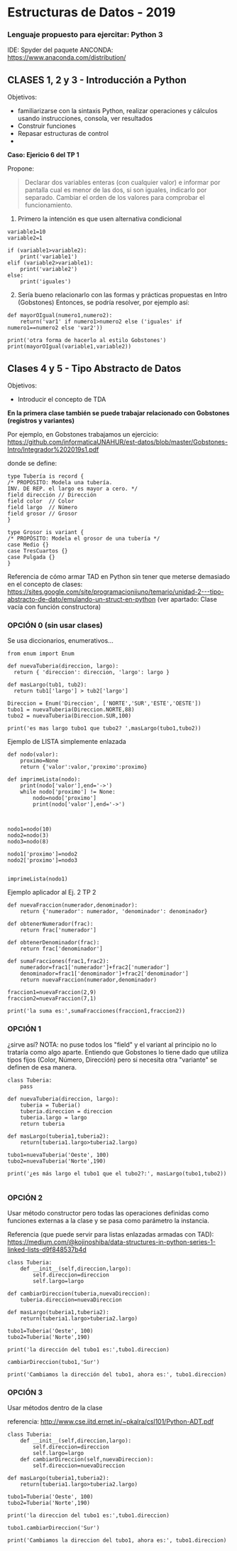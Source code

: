 # Estructuras de Datos - 2019

### Lenguaje propuesto para ejercitar: Python 3
IDE: Spyder del paquete ANCONDA: https://www.anaconda.com/distribution/


## CLASES 1, 2 y 3 - Introducción a Python 

Objetivos: 
* familiarizarse con la sintaxis Python, realizar operaciones y cálculos usando instrucciones, consola, ver resultados
* Construir funciones
* Repasar estructuras de control
* 

**Caso: Ejericio 6 del TP 1**

Propone: 
>Declarar dos variables enteras (con cualquier valor) e informar por pantalla cual es menor de las dos, si son iguales, indicarlo por separado. Cambiar el orden de los valores para comprobar el funcionamiento.


1) Primero la intención es que usen alternativa condicional
```
variable1=10
variable2=1

if (variable1>variable2):
    print('variable1')
elif (variable2>variable1):
    print('variable2')
else:
    print('iguales')
```

2) Sería bueno relacionarlo con las formas y prácticas propuestas en Intro (Gobstones)
Entonces, se podría resolver, por ejemplo así:
```
def mayorOIgual(numero1,numero2):
    return('var1' if numero1>numero2 else ('iguales' if numero1==numero2 else 'var2'))

print('otra forma de hacerlo al estilo Gobstones')
print(mayorOIgual(variable1,variable2))
```

## Clases 4 y 5  - Tipo Abstracto de Datos

Objetivos:
 * Introducir el concepto de TDA

**En la primera clase también se puede trabajar relacionado con Gobstones (registros y variantes)**

Por ejemplo, en Gobstones trabajamos un ejercicio: https://github.com/informaticaUNAHUR/est-datos/blob/master/Gobstones-Intro/Integrador%202019s1.pdf

donde se define:

```
type Tubería is record {
/* PROPÓSITO: Modela una tubería.
INV. DE REP. el largo es mayor a cero. */
field dirección // Dirección
field color  // Color
field largo  // Número
field grosor // Grosor
}

type Grosor is variant {
/* PROPÓSITO: Modela el grosor de una tubería */
case Medio {}
case TresCuartos {}
case Pulgada {}
}

```


Referencia de cómo armar TAD en Python sin tener que meterse demasiado en el concepto de clases:
https://sites.google.com/site/programacioniiuno/temario/unidad-2---tipo-abstracto-de-dato/emulando-un-struct-en-python
(ver apartado: Clase vacía con función constructora)

### OPCIÓN 0 (sin usar clases)

Se usa diccionarios, enumerativos...

```
from enum import Enum

def nuevaTuberia(direccion, largo):
  return { 'direccion': direccion, 'largo': largo }

def masLargo(tub1, tub2):
  return tub1['largo'] > tub2['largo']

Direccion = Enum('Direccion', ['NORTE','SUR','ESTE','OESTE'])
tubo1 = nuevaTuberia(Direccion.NORTE,88)
tubo2 = nuevaTuberia(Direccion.SUR,100)

print('es mas largo tubo1 que tubo2? ',masLargo(tubo1,tubo2))
```

Ejemplo de LISTA simplemente enlazada

```
def nodo(valor):
	proximo=None
	return {'valor':valor,'proximo':proximo}

def imprimeLista(nodo):
	print(nodo['valor'],end='->')
	while nodo['proximo'] != None:
		nodo=nodo['proximo']
		print(nodo['valor'],end='->')
	


nodo1=nodo(10)
nodo2=nodo(3)
nodo3=nodo(8)

nodo1['proximo']=nodo2
nodo2['proximo']=nodo3


imprimeLista(nodo1)
```

Ejemplo aplicador al Ej. 2 TP 2

```
def nuevaFraccion(numerador,denominador):
	return {'numerador': numerador, 'denominador': denominador}

def obtenerNumerador(frac):
	return frac['numerador']
	
def obtenerDenominador(frac):
	return frac['denominador']

def sumaFracciones(frac1,frac2):
	numerador=frac1['numerador']+frac2['numerador']
	denominador=frac1['denominador']+frac2['denominador']
	return nuevaFraccion(numerador,denominador)

fraccion1=nuevaFraccion(2,9)
fraccion2=nuevaFraccion(7,1)

print('la suma es:',sumaFracciones(fraccion1,fraccion2))
```



### OPCIÓN 1 
¿sirve así? NOTA: no puse todos los "field" y el variant al principio no lo trataría como algo aparte. Entiendo que Gobstones lo tiene dado que utiliza tipos fijos (Color, Número, Dirección) pero si necesita otra "variante" se definen de esa manera. 

```
class Tuberia:
    pass

def nuevaTuberia(direccion, largo):
    tuberia = Tuberia()
    tuberia.direccion = direccion
    tuberia.largo = largo
    return tuberia

def masLargo(tuberia1,tuberia2):
    return(tuberia1.largo>tuberia2.largo)

tubo1=nuevaTuberia('Oeste', 100)
tubo2=nuevaTuberia('Norte',190)

print('¿es más largo el tubo1 que el tubo2?:', masLargo(tubo1,tubo2))


```

### OPCIÓN 2

Usar método constructor pero todas las operaciones definidas como funciones externas a la clase y se pasa como parámetro la instancia.

Referencia (que puede servir para listas enlazadas armadas con TAD): https://medium.com/@kojinoshiba/data-structures-in-python-series-1-linked-lists-d9f848537b4d

```
class Tuberia:
	def __init__(self,direccion,largo):
		self.direccion=direccion
		self.largo=largo
		
def cambiarDireccion(tuberia,nuevaDireccion):
	tuberia.direccion=nuevaDireccion

def masLargo(tuberia1,tuberia2):
	return(tuberia1.largo>tuberia2.largo)

tubo1=Tuberia('Oeste', 100)
tubo2=Tuberia('Norte',190)

print('la dirección del tubo1 es:',tubo1.direccion)

cambiarDireccion(tubo1,'Sur')

print('Cambiamos la dirección del tubo1, ahora es:', tubo1.direccion)
```
### OPCIÓN 3

Usar métodos dentro de la clase

referencia: http://www.cse.iitd.ernet.in/~pkalra/csl101/Python-ADT.pdf

```
class Tuberia:
	def __init__(self,direccion,largo):
		self.direccion=direccion
		self.largo=largo
	def cambiarDireccion(self,nuevaDireccion):
		self.direccion=nuevaDireccion

def masLargo(tuberia1,tuberia2):
	return(tuberia1.largo>tuberia2.largo)

tubo1=Tuberia('Oeste', 100)
tubo2=Tuberia('Norte',190)

print('la direccion del tubo1 es:',tubo1.direccion)

tubo1.cambiarDireccion('Sur')

print('Cambiamos la direccion del tubo1, ahora es:', tubo1.direccion)
````


